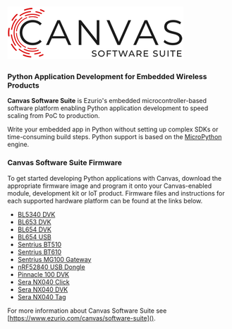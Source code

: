 # ![Canvas Logo](img/canvas_logo.png)

### Python Application Development for Embedded Wireless Products

**Canvas Software Suite** is Ezurio's embedded microcontroller-based software platform enabling Python application development to speed scaling from PoC to production.

Write your embedded app in Python without setting up complex SDKs or time-consuming build steps. Python support is based on the [MicroPython](https://github.com/micropython/micropython) engine.

### Canvas Software Suite Firmware

To get started developing Python applications with Canvas, download the appropriate firmware image and program it onto your Canvas-enabled module, development kit or IoT product. Firmware files and instructions for each supported hardware platform can be found at the links below.

- [BL5340 DVK](GA2/2.0.0/bl5340_dvk_cpuapp)
- [BL653 DVK](GA2/2.0.0/bl653_dvk)
- [BL654 DVK](GA2/2.0.0/bl654_dvk)
- [BL654 USB](GA2/2.0.0/bl654_usb)
- [Sentrius BT510](GA2/2.0.0/bt510)
- [Sentrius BT610](GA2/2.0.0/bt610)
- [Sentrius MG100 Gateway](GA2/2.0.0/mg100)
- [nRF52840 USB Dongle](GA2/2.0.0/nrf52840dongle_nrf52840)
- [Pinnacle 100 DVK](GA2/2.0.0/pinnacle_100_dvk)
- [Sera NX040 Click](GA2/2.0.0/sera_nx040_click)
- [Sera NX040 DVK](GA2/2.0.0/sera_nx040_dvk)
- [Sera NX040 Tag](GA2/2.0.0/sera_nx040_tag)

For more information about Canvas Software Suite see [https://www.ezurio.com/canvas/software-suite]().
